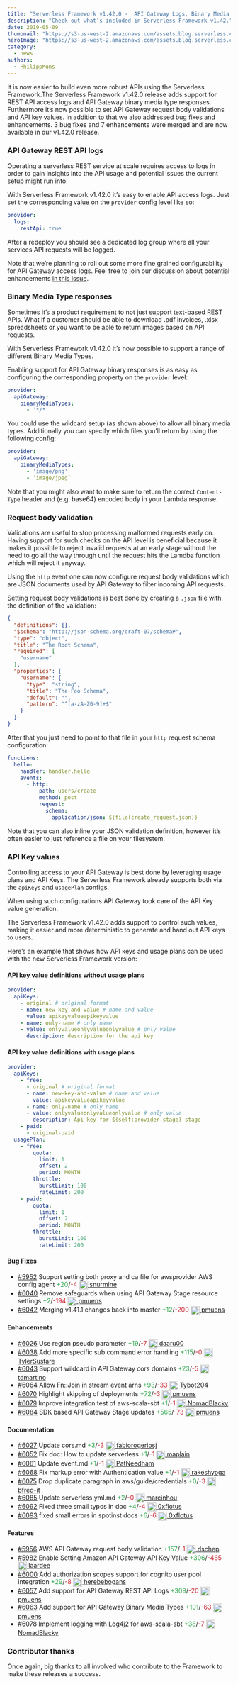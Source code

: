 ```yaml
---
title: "Serverless Framework v1.42.0 -  API Gateway Logs, Binary Media Type Responses, Request Body Validations & More"
description: "Check out what’s included in Serverless Framework v1.42."
date: 2019-05-09
thumbnail: "https://s3-us-west-2.amazonaws.com/assets.blog.serverless.com/framework-updates/framework-v142-thumb.png"
heroImage: "https://s3-us-west-2.amazonaws.com/assets.blog.serverless.com/framework-updates/framework-v142-header.png"
category:
  - news
authors:
  - PhilippMuns
---
```


It is now easier to build even more robust APIs using the Serverless Framework.The Serverless Framework v1.42.0 release adds support for REST API access logs and API Gateway binary media type responses. Furthermore it’s now possible to set API Gateway request body validations and API key values. 
In addition to that we also addressed bug fixes and enhancements. 3 bug fixes and 7 enhancements were merged 
and are now available in our v1.42.0 release.

### API Gateway REST API logs

Operating a serverless REST service at scale requires access to logs in order to gain insights into the API 
usage and potential issues the current setup might run into.

With Serverless Framework v1.42.0 it’s easy to enable API access logs. Just set the corresponding value on the 
`provider` config level like so:

```yaml
provider:
  logs:
    restApi: true
```

After a redeploy you should see a dedicated log group where all your services API requests will be logged.

Note that we’re planning to roll out some more fine grained configurability for API Gateway access logs. 
Feel free to join our discussion about potential enhancements 
[in this issue](https://github.com/serverless/serverless/issues/6094).

### Binary Media Type responses

Sometimes it’s a product requirement to not just support text-based REST APIs. What if a customer should be able 
to download .pdf invoices, .xlsx spreadsheets or you want to be able to return images based on API requests.

With Serverless Framework v1.42.0 it’s now possible to support a range of different Binary Media Types.

Enabling support for API Gateway binary responses is as easy as configuring the corresponding property on the 
`provider` level:

```yaml
provider:
  apiGateway:
    binaryMediaTypes:
      - '*/*'
```

You could use the wildcard setup (as shown above) to allow all binary media types. Additionally you can 
specify which files you’ll return by using the following config:

```yaml
provider:
  apiGateway:
    binaryMediaTypes:
      - 'image/png'
      - ‘image/jpeg’
```

Note that you might also want to make sure to return the correct `Content-Type` header and (e.g. base64) encoded 
body in your Lambda response.

### Request body validation

Validations are useful to stop processing malformed requests early on. Having support for such checks on the API 
level is beneficial because it makes it possible to reject invalid requests at an early stage without the need to 
go all the way through until the request hits the Lamdba function which will reject it anyway.

Using the `http` event one can now configure request body validations which are JSON documents used by API Gateway 
to filter incoming API requests.

Setting request body validations is best done by creating a `.json` file with the definition of the validation:

```json
{
  "definitions": {},
  "$schema": "http://json-schema.org/draft-07/schema#",
  "type": "object",
  "title": "The Root Schema",
  "required": [
    "username"
  ],
  "properties": {
    "username": {
      "type": "string",
      "title": "The Foo Schema",
      "default": "",
      "pattern": "^[a-zA-Z0-9]+$"
    }
  }
}
```

After that you just need to point to that file in your `http` request schema configuration:

```yaml
functions:
  hello:
    handler: handler.hello
    events:
      - http:
          path: users/create
          method: post
          request:
            schema:
              application/json: ${file(create_request.json)}
```

Note that you can also inline your JSON validation definition, however it’s often easier to just reference a 
file on your filesystem.

### API Key values

Controlling access to your API Gateway is best done by leveraging usage plans and API Keys. The Serverless Framework 
already supports both via the `apiKeys` and `usagePlan` configs.

When using such configurations API Gateway took care of the API Key value generation.

The Serverless Framework v1.42.0 adds support to control such values, making it easier and more deterministic to 
generate and hand out API keys to users.

Here’s an example that shows how API keys and usage plans can be used with the new Serverless Framework version:

#### API key value definitions without usage plans

```yaml
provider:
  apiKeys:
    - original # original format
    - name: new-key-and-value # name and value
      value: apikeyvalueapikeyvalue
    - name: only-name # only name
    - value: onlyvalueonlyvalueonlyvalue # only value
      description: description for the api key
```

#### API key value definitions with usage plans

```yaml
provider:
  apiKeys:
    - free:
      - original # original format
      - name: new-key-and-value # name and value
        value: apikeyvalueapikeyvalue
      - name: only-name # only name
      - value: onlyvalueonlyvalueonlyvalue # only value
        description: Api key for ${self:provider.stage} stage
    - paid:
      - original-paid
  usagePlan:
    - free:
        quota:
          limit: 1
          offset: 2
          period: MONTH
        throttle:
          burstLimit: 100
          rateLimit: 200
    - paid:
        quota:
          limit: 1
          offset: 2
          period: MONTH
        throttle:
          burstLimit: 100
          rateLimit: 200
```

#### Bug Fixes

- [#5952](https://github.com/serverless/serverless/pull/5952) Support setting both proxy and ca file for awsprovider AWS config agent<a href="https://github.com/serverless/serverless/pull/5952/files?utf8=✓&diff=split" style="text-decoration:none;"> <span style="color:#28a647">+20</span>/<span style="color:#cb2431">-4</span></a> <a href="https://github.com/snurmine"> <img src='https://avatars0.githubusercontent.com/u/16050765?v=4' style="vertical-align: middle" alt='' height="20px"> snurmine</a>
- [#6040](https://github.com/serverless/serverless/pull/6040) Remove safeguards when using API Gateway Stage resource settings<a href="https://github.com/serverless/serverless/pull/6040/files?utf8=✓&diff=split" style="text-decoration:none;"> <span style="color:#28a647">+2</span>/<span style="color:#cb2431">-194</span></a> <a href="https://github.com/pmuens"> <img src='https://avatars3.githubusercontent.com/u/1606004?v=4' style="vertical-align: middle" alt='' height="20px"> pmuens</a>
- [#6042](https://github.com/serverless/serverless/pull/6042) Merging v1.41.1 changes back into master<a href="https://github.com/serverless/serverless/pull/6042/files?utf8=✓&diff=split" style="text-decoration:none;"> <span style="color:#28a647">+12</span>/<span style="color:#cb2431">-200</span></a> <a href="https://github.com/pmuens"> <img src='https://avatars3.githubusercontent.com/u/1606004?v=4' style="vertical-align: middle" alt='' height="20px"> pmuens</a>

#### Enhancements

- [#6026](https://github.com/serverless/serverless/pull/6026) Use region pseudo parameter<a href="https://github.com/serverless/serverless/pull/6026/files?utf8=✓&diff=split" style="text-decoration:none;"> <span style="color:#28a647">+19</span>/<span style="color:#cb2431">-7</span></a> <a href="https://github.com/daaru00"> <img src='https://avatars1.githubusercontent.com/u/8782994?v=4' style="vertical-align: middle" alt='' height="20px"> daaru00</a>
- [#6038](https://github.com/serverless/serverless/pull/6038) Add more specific sub command error handling<a href="https://github.com/serverless/serverless/pull/6038/files?utf8=✓&diff=split" style="text-decoration:none;"> <span style="color:#28a647">+115</span>/<span style="color:#cb2431">-0</span></a> <a href="https://github.com/TylerSustare"> <img src='https://avatars1.githubusercontent.com/u/10850753?v=4' style="vertical-align: middle" alt='' height="20px"> TylerSustare</a>
- [#6043](https://github.com/serverless/serverless/pull/6043) Support wildcard in API Gateway cors domains<a href="https://github.com/serverless/serverless/pull/6043/files?utf8=✓&diff=split" style="text-decoration:none;"> <span style="color:#28a647">+23</span>/<span style="color:#cb2431">-5</span></a> <a href="https://github.com/tdmartino"> <img src='https://avatars0.githubusercontent.com/u/20191850?v=4' style="vertical-align: middle" alt='' height="20px"> tdmartino</a>
- [#6064](https://github.com/serverless/serverless/pull/6064) Allow Fn::Join in stream event arns<a href="https://github.com/serverless/serverless/pull/6064/files?utf8=✓&diff=split" style="text-decoration:none;"> <span style="color:#28a647">+93</span>/<span style="color:#cb2431">-33</span></a> <a href="https://github.com/Tybot204"> <img src='https://avatars3.githubusercontent.com/u/7002601?v=4' style="vertical-align: middle" alt='' height="20px"> Tybot204</a>
- [#6070](https://github.com/serverless/serverless/pull/6070) Highlight skipping of deployments<a href="https://github.com/serverless/serverless/pull/6070/files?utf8=✓&diff=split" style="text-decoration:none;"> <span style="color:#28a647">+72</span>/<span style="color:#cb2431">-3</span></a> <a href="https://github.com/pmuens"> <img src='https://avatars3.githubusercontent.com/u/1606004?v=4' style="vertical-align: middle" alt='' height="20px"> pmuens</a>
- [#6079](https://github.com/serverless/serverless/pull/6079) Improve integration test of aws-scala-sbt<a href="https://github.com/serverless/serverless/pull/6079/files?utf8=✓&diff=split" style="text-decoration:none;"> <span style="color:#28a647">+1</span>/<span style="color:#cb2431">-1</span></a> <a href="https://github.com/NomadBlacky"> <img src='https://avatars2.githubusercontent.com/u/3215961?v=4' style="vertical-align: middle" alt='' height="20px"> NomadBlacky</a>
- [#6084](https://github.com/serverless/serverless/pull/6084) SDK based API Gateway Stage updates<a href="https://github.com/serverless/serverless/pull/6084/files?utf8=✓&diff=split" style="text-decoration:none;"> <span style="color:#28a647">+565</span>/<span style="color:#cb2431">-73</span></a> <a href="https://github.com/pmuens"> <img src='https://avatars3.githubusercontent.com/u/1606004?v=4' style="vertical-align: middle" alt='' height="20px"> pmuens</a>

#### Documentation

- [#6027](https://github.com/serverless/serverless/pull/6027) Update cors.md<a href="https://github.com/serverless/serverless/pull/6027/files?utf8=✓&diff=split" style="text-decoration:none;"> <span style="color:#28a647">+3</span>/<span style="color:#cb2431">-3</span></a> <a href="https://github.com/fabiorogeriosj"> <img src='https://avatars3.githubusercontent.com/u/1442874?v=4' style="vertical-align: middle" alt='' height="20px"> fabiorogeriosj</a>
- [#6052](https://github.com/serverless/serverless/pull/6052) Fix doc: How to update serverless<a href="https://github.com/serverless/serverless/pull/6052/files?utf8=✓&diff=split" style="text-decoration:none;"> <span style="color:#28a647">+1</span>/<span style="color:#cb2431">-1</span></a> <a href="https://github.com/maplain"> <img src='https://avatars2.githubusercontent.com/u/2901728?v=4' style="vertical-align: middle" alt='' height="20px"> maplain</a>
- [#6061](https://github.com/serverless/serverless/pull/6061) Update event.md<a href="https://github.com/serverless/serverless/pull/6061/files?utf8=✓&diff=split" style="text-decoration:none;"> <span style="color:#28a647">+1</span>/<span style="color:#cb2431">-1</span></a> <a href="https://github.com/PatNeedham"> <img src='https://avatars0.githubusercontent.com/u/967811?v=4' style="vertical-align: middle" alt='' height="20px"> PatNeedham</a>
- [#6068](https://github.com/serverless/serverless/pull/6068) Fix markup error with Authentication value<a href="https://github.com/serverless/serverless/pull/6068/files?utf8=✓&diff=split" style="text-decoration:none;"> <span style="color:#28a647">+1</span>/<span style="color:#cb2431">-1</span></a> <a href="https://github.com/rakeshyoga"> <img src='https://avatars3.githubusercontent.com/u/6423647?v=4' style="vertical-align: middle" alt='' height="20px"> rakeshyoga</a>
- [#6075](https://github.com/serverless/serverless/pull/6075) Drop duplicate paragraph in aws/guide/credentials<a href="https://github.com/serverless/serverless/pull/6075/files?utf8=✓&diff=split" style="text-decoration:none;"> <span style="color:#28a647">+0</span>/<span style="color:#cb2431">-3</span></a> <a href="https://github.com/bfred-it"> <img src='https://avatars3.githubusercontent.com/u/1402241?v=4' style="vertical-align: middle" alt='' height="20px"> bfred-it</a>
- [#6085](https://github.com/serverless/serverless/pull/6085) Update serverless.yml.md<a href="https://github.com/serverless/serverless/pull/6085/files?utf8=✓&diff=split" style="text-decoration:none;"> <span style="color:#28a647">+2</span>/<span style="color:#cb2431">-0</span></a> <a href="https://github.com/marcinhou"> <img src='https://avatars2.githubusercontent.com/u/4211616?v=4' style="vertical-align: middle" alt='' height="20px"> marcinhou</a>
- [#6092](https://github.com/serverless/serverless/pull/6092) Fixed three small typos in doc<a href="https://github.com/serverless/serverless/pull/6092/files?utf8=✓&diff=split" style="text-decoration:none;"> <span style="color:#28a647">+4</span>/<span style="color:#cb2431">-4</span></a> <a href="https://github.com/0xflotus"> <img src='https://avatars3.githubusercontent.com/u/26602940?v=4' style="vertical-align: middle" alt='' height="20px"> 0xflotus</a>
- [#6093](https://github.com/serverless/serverless/pull/6093) fixed small errors in spotinst docs<a href="https://github.com/serverless/serverless/pull/6093/files?utf8=✓&diff=split" style="text-decoration:none;"> <span style="color:#28a647">+6</span>/<span style="color:#cb2431">-6</span></a> <a href="https://github.com/0xflotus"> <img src='https://avatars3.githubusercontent.com/u/26602940?v=4' style="vertical-align: middle" alt='' height="20px"> 0xflotus</a>

#### Features

- [#5956](https://github.com/serverless/serverless/pull/5956) AWS API Gateway request body validation<a href="https://github.com/serverless/serverless/pull/5956/files?utf8=✓&diff=split" style="text-decoration:none;"> <span style="color:#28a647">+157</span>/<span style="color:#cb2431">-1</span></a> <a href="https://github.com/dschep"> <img src='https://avatars0.githubusercontent.com/u/667763?v=4' style="vertical-align: middle" alt='' height="20px"> dschep</a>
- [#5982](https://github.com/serverless/serverless/pull/5982) Enable Setting Amazon API Gateway API Key Value<a href="https://github.com/serverless/serverless/pull/5982/files?utf8=✓&diff=split" style="text-decoration:none;"> <span style="color:#28a647">+306</span>/<span style="color:#cb2431">-465</span></a> <a href="https://github.com/laardee"> <img src='https://avatars1.githubusercontent.com/u/4726921?v=4' style="vertical-align: middle" alt='' height="20px"> laardee</a>
- [#6000](https://github.com/serverless/serverless/pull/6000) Add authorization scopes support for cognito user pool integration<a href="https://github.com/serverless/serverless/pull/6000/files?utf8=✓&diff=split" style="text-decoration:none;"> <span style="color:#28a647">+29</span>/<span style="color:#cb2431">-8</span></a> <a href="https://github.com/herebebogans"> <img src='https://avatars1.githubusercontent.com/u/17776689?v=4' style="vertical-align: middle" alt='' height="20px"> herebebogans</a>
- [#6057](https://github.com/serverless/serverless/pull/6057) Add support for API Gateway REST API Logs<a href="https://github.com/serverless/serverless/pull/6057/files?utf8=✓&diff=split" style="text-decoration:none;"> <span style="color:#28a647">+309</span>/<span style="color:#cb2431">-20</span></a> <a href="https://github.com/pmuens"> <img src='https://avatars3.githubusercontent.com/u/1606004?v=4' style="vertical-align: middle" alt='' height="20px"> pmuens</a>
- [#6063](https://github.com/serverless/serverless/pull/6063) Add support for API Gateway Binary Media Types<a href="https://github.com/serverless/serverless/pull/6063/files?utf8=✓&diff=split" style="text-decoration:none;"> <span style="color:#28a647">+101</span>/<span style="color:#cb2431">-63</span></a> <a href="https://github.com/pmuens"> <img src='https://avatars3.githubusercontent.com/u/1606004?v=4' style="vertical-align: middle" alt='' height="20px"> pmuens</a>
- [#6078](https://github.com/serverless/serverless/pull/6078) Implement logging with Log4j2 for aws-scala-sbt<a href="https://github.com/serverless/serverless/pull/6078/files?utf8=✓&diff=split" style="text-decoration:none;"> <span style="color:#28a647">+38</span>/<span style="color:#cb2431">-7</span></a> <a href="https://github.com/NomadBlacky"> <img src='https://avatars2.githubusercontent.com/u/3215961?v=4' style="vertical-align: middle" alt='' height="20px"> NomadBlacky</a>

### Contributor thanks

Once again, big thanks to all involved who contribute to the Framework to make these releases a success.


